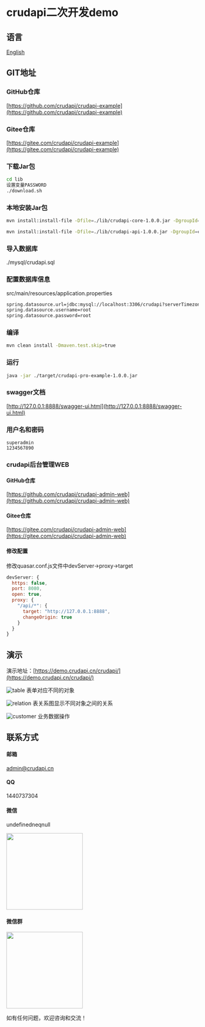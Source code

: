 # crudapi二次开发demo

## 语言
[English](README.md)

## GIT地址
### GitHub仓库
[https://github.com/crudapi/crudapi-example](https://github.com/crudapi/crudapi-example)

### Gitee仓库
[https://gitee.com/crudapi/crudapi-example](https://gitee.com/crudapi/crudapi-example)

### 下载Jar包
```bash
cd lib
设置变量PASSWORD 
./download.sh
```

### 本地安装Jar包
```bash
mvn install:install-file -Dfile=./lib/crudapi-core-1.0.0.jar -DgroupId=cn.crudapi -DartifactId=crudapi-core -Dversion=1.0.0 -Dpackaging=jar

mvn install:install-file -Dfile=./lib/crudapi-api-1.0.0.jar -DgroupId=cn.crudapi -DartifactId=crudapi-api -Dversion=1.0.0 -Dpackaging=jar
```

### 导入数据库
./mysql/crudapi.sql

### 配置数据库信息
src/main/resources/application.properties
```bash
spring.datasource.url=jdbc:mysql://localhost:3306/crudapi?serverTimezone=Asia/Shanghai&useUnicode=true&characterEncoding=utf8&useSSL=false&allowPublicKeyRetrieval=true
spring.datasource.username=root
spring.datasource.password=root
```

### 编译
```bash
mvn clean install -Dmaven.test.skip=true
```

### 运行
```bash
java -jar ./target/crudapi-pro-example-1.0.0.jar
```

### swagger文档
[http://127.0.0.1:8888/swagger-ui.html](http://127.0.0.1:8888/swagger-ui.html)

### 用户名和密码
```
superadmin
1234567890
```

### crudapi后台管理WEB
#### GitHub仓库
[https://github.com/crudapi/crudapi-admin-web](https://github.com/crudapi/crudapi-admin-web)

#### Gitee仓库
[https://gitee.com/crudapi/crudapi-admin-web](https://gitee.com/crudapi/crudapi-admin-web)

#### 修改配置
修改quasar.conf.js文件中devServer->proxy->target

```javascript
devServer: {
  https: false,
  port: 8080,
  open: true,
  proxy: {
    "/api/*": {
      target: "http://127.0.0.1:8888",
      changeOrigin: true
    }
  }
}
```

## 演示
演示地址：[https://demo.crudapi.cn/crudapi/](https://demo.crudapi.cn/crudapi/)

![table](./img/table.png)
表单对应不同的对象

![relation](./img/relation.png)
表关系图显示不同对象之间的关系

![customer](./img/customer.png)
业务数据操作

## 联系方式
#### 邮箱
admin@crudapi.cn

#### QQ
1440737304

#### 微信
undefinedneqnull

<div align="left">
  <img width = "200" src="./img/crudapiweixin.jpeg">
</div>

#### 微信群
<div align="left">
  <img width = "200" src="./img/weixinqun.png">
</div>

如有任何问题，欢迎咨询和交流！

